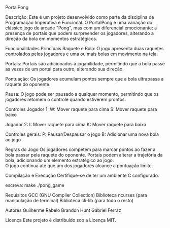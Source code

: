 PortalPong

Descrição:
Este é um projeto desenvolvido como parte da disciplina de Programação Imperativa e Funcional. O PortalPong é uma variação do clássico jogo de arcade "Pong", mas com um diferencial emocionante: a presença de portais que podem surpreender os jogadores, alterando a direção da bola em momentos estratégicos.

Funcionalidades Principais
Raquete e Bola: O jogo apresenta duas raquetes controlados pelos jogadores e uma ou mais bolas em movimento na tela.

Portais: Portais são adicionados à jogabilidade, permitindo que a bola passe as vezes de um portal para outro, alterando sua direção.

Pontuação: Os jogadores acumulam pontos sempre que a bola ultrapassa a raquete do oponente.

Pausa: O jogo pode ser pausado a qualquer momento, permitindo que os jogadores retomem o controle quando estiverem prontos.

Controles
Jogador 1:
W: Mover raquete para cima
S: Mover raquete para baixo

Jogador 2:
I: Mover raquete para cima
K: Mover raquete para baixo

Controles gerais:
P: Pausar/Despausar o jogo
B: Adicionar uma nova bola ao jogo

Regras do Jogo
Os jogadores competem para marcar pontos ao fazer a bola passar pela raquete do oponente.
Portais podem alterar a trajetória da bola, adicionando um elemento estratégico ao jogo.\
O jogo continua até que um dos jogadores alcance a pontuação limite.

Compilação e Execução
Certifique-se de ter um ambiente C configurado.

escreva:
make
./pong_game

Requisitos
GCC (GNU Compiler Collection)
Biblioteca ncurses (para manipulação de terminal)
Biblioteca cli-lib (para todo o resto)

Autores
Guilherme Rabelo
Brandon Hunt
Gabriel Ferraz

Licença
Este projeto é distribuído sob a Licença MIT.
